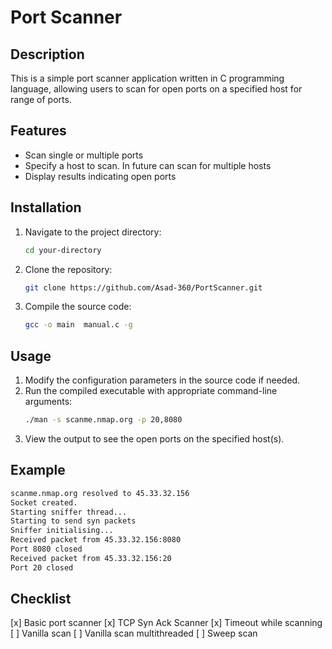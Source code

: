 # Port Scanner

## Description
This is a simple port scanner application written in C programming language, allowing users to scan for open ports on a specified host for range of ports.

## Features
- Scan single or multiple ports
- Specify a host to scan. In future can scan for multiple hosts
- Display results indicating open ports

## Installation
1. Navigate to the project directory:
    ```sh
    cd your-directory
    ```
2. Clone the repository:
    ```sh
    git clone https://github.com/Asad-360/PortScanner.git
    ```
3. Compile the source code:
    ```sh
    gcc -o main  manual.c -g
    ```

## Usage
1. Modify the configuration parameters in the source code if needed.
2. Run the compiled executable with appropriate command-line arguments:
    ```sh
    ./man -s scanme.nmap.org -p 20,8080
    ```
3. View the output to see the open ports on the specified host(s).

## Example
```sh
scanme.nmap.org resolved to 45.33.32.156 
Socket created.
Starting sniffer thread...
Starting to send syn packets
Sniffer initialising...
Received packet from 45.33.32.156:8080
Port 8080 closed
Received packet from 45.33.32.156:20
Port 20 closed
```
## Checklist
[x] Basic port scanner
[x] TCP Syn Ack Scanner
[x] Timeout while scanning
[ ] Vanilla scan
[ ] Vanilla scan multithreaded
[ ] Sweep scan
